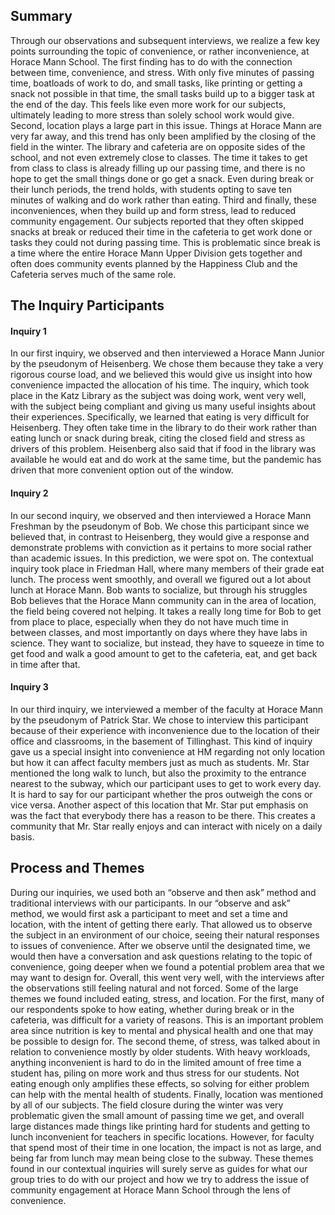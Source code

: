 
## Summary
Through our observations and subsequent interviews, we realize a few key points surrounding the topic of convenience, or rather inconvenience, at Horace Mann School. The first finding has to do with the connection between time, convenience, and stress. With only five minutes of passing time, boatloads of work to do, and small tasks, like printing or getting a snack not possible in that time, the small tasks build up to a bigger task at the end of the day. This feels like even more work for our subjects, ultimately leading to more stress than solely school work would give. Second, location plays a large part in this issue. Things at Horace Mann are very far away, and this trend has only been amplified by the closing of the field in the winter. The library and cafeteria are on opposite sides of the school, and not even extremely close to classes. The time it takes to get from class to class is already filling up our passing time, and there is no hope to get the small things done or go get a snack. Even during break or their lunch periods, the trend holds, with students opting to save ten minutes of walking and do work rather than eating. Third and finally, these inconveniences, when they build up and form stress, lead to reduced community engagement. Our subjects reported that they often skipped snacks at break or reduced their time in the cafeteria to get work done or tasks they could not during passing time. This is problematic since break is a time where the entire Horace Mann Upper Division gets together and often does community events planned by the Happiness Club and the Cafeteria serves much of the same role.

## The Inquiry Participants

#### Inquiry 1

In our first inquiry, we observed and then interviewed a Horace Mann Junior by the pseudonym of Heisenberg. We chose them because they take a very rigorous course load, and we believed this would give us insight into how convenience impacted the allocation of his time. The inquiry, which took place in the Katz Library as the subject was doing work, went very well, with the subject being compliant and giving us many useful insights about their experiences. Specifically, we learned that eating is very difficult for Heisenberg. They often take time in the library to do their work rather than eating lunch or snack during break, citing the closed field and stress as drivers of this problem. Heisenberg also said that if food in the library was available he would eat and do work at the same time, but the pandemic has driven that more convenient option out of the window.

#### Inquiry 2

In our second inquiry, we observed and then interviewed a Horace Mann Freshman by the pseudonym of Bob. We chose this participant since we believed that, in contrast to Heisenberg, they would give a response and demonstrate problems with conviction as it pertains to more social rather than academic issues. In this prediction, we were spot on. The contextual inquiry took place in Friedman Hall, where many members of their grade eat lunch. The process went smoothly, and overall we figured out a lot about lunch at Horace Mann. Bob wants to socialize, but through his struggles Bob believes that the Horace Mann community can in the area of location, the field being covered not helping. It takes a really long time for Bob to get from place to place, especially when they do not have much time in between classes, and most importantly on days where they have labs in science. They want to socialize, but instead, they have to squeeze in time to get food and walk a good amount to get to the cafeteria, eat, and get back in time after that.

#### Inquiry 3

In our third inquiry, we interviewed a member of the faculty at Horace Mann by the pseudonym of Patrick Star. We chose to interview this participant because of their experience with inconvenience due to the location of their office and classrooms, in the basement of Tillinghast. This kind of inquiry gave us a special insight into convenience at HM regarding not only location but how it can affect faculty members just as much as students. Mr. Star mentioned the long walk to lunch, but also the proximity to the entrance nearest to the subway, which our participant uses to get to work every day. It is hard to say for our participant whether the pros outweigh the cons or vice versa. Another aspect of this location that Mr. Star put emphasis on was the fact that everybody there has a reason to be there. This creates a community that Mr. Star really enjoys and can interact with nicely on a daily basis.

## Process and Themes

During our inquiries, we used both an “observe and then ask” method and traditional interviews with our participants. In our “observe and ask” method, we would first ask a participant to meet and set a time and location, with the intent of getting there early. That allowed us to observe the subject in an environment of our choice, seeing their natural responses to issues of convenience. After we observe until the designated time, we would then have a conversation and ask questions relating to the topic of convenience, going deeper when we found a potential problem area that we may want to design for. Overall, this went very well, with the interviews after the observations still feeling natural and not forced. Some of the large themes we found included eating, stress, and location. For the first, many of our respondents spoke to how eating, whether during break or in the cafeteria, was difficult for a variety of reasons. This is an important problem area since nutrition is key to mental and physical health and one that may be possible to design for. The second theme, of stress, was talked about in relation to convenience mostly by older students. With heavy workloads, anything inconvenient is hard to do in the limited amount of free time a student has, piling on more work and thus stress for our students. Not eating enough only amplifies these effects, so solving for either problem can help with the mental health of students. Finally, location was mentioned by all of our subjects. The field closure during the winter was very problematic given the small amount of passing time we get, and overall large distances made things like printing hard for students and getting to lunch inconvenient for teachers in specific locations. However, for faculty that spend most of their time in one location, the impact is not as large, and being far from lunch may mean being close to the subway. These themes found in our contextual inquiries will surely serve as guides for what our group tries to do with our project and how we try to address the issue of community engagement at Horace Mann School through the lens of convenience.

